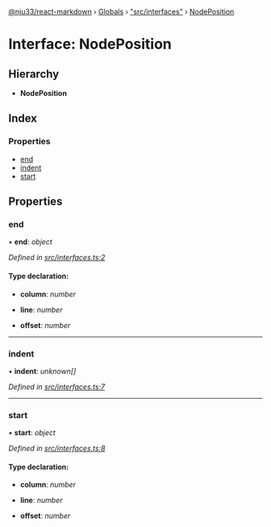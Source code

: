 [@nju33/react-markdown](../README.md) › [Globals](../globals.md) › ["src/interfaces"](../modules/_src_interfaces_.md) › [NodePosition](_src_interfaces_.nodeposition.md)

# Interface: NodePosition

## Hierarchy

* **NodePosition**

## Index

### Properties

* [end](_src_interfaces_.nodeposition.md#end)
* [indent](_src_interfaces_.nodeposition.md#indent)
* [start](_src_interfaces_.nodeposition.md#start)

## Properties

###  end

• **end**: *object*

*Defined in [src/interfaces.ts:2](https://github.com/nju33/react-markdown/blob/52ced5e/src/interfaces.ts#L2)*

#### Type declaration:

* **column**: *number*

* **line**: *number*

* **offset**: *number*

___

###  indent

• **indent**: *unknown[]*

*Defined in [src/interfaces.ts:7](https://github.com/nju33/react-markdown/blob/52ced5e/src/interfaces.ts#L7)*

___

###  start

• **start**: *object*

*Defined in [src/interfaces.ts:8](https://github.com/nju33/react-markdown/blob/52ced5e/src/interfaces.ts#L8)*

#### Type declaration:

* **column**: *number*

* **line**: *number*

* **offset**: *number*

